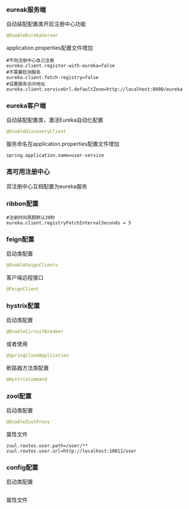 ### eureak服务端

自动装配配置类开启注册中心功能

```java
@EuableEurekaServer
```

application.properties配置文件增加

```properties
#不向注册中心自己注册
eureka.client.register-with-eureka=false
#不需要检测服务
eureka.client.fetch-registry=false
#设置服务访问地址
eureka.client.serviceUrl.defaultZone=http://localhost:8080/eureka
```

### eureka客户端

自动装配配置类，激活Eureka自动化配置

```java
@EnableDiscoveryClient
```

服务命名在application.properties配置文件增加

```properties
spring.application.name=user-service
```

### 高可用注册中心

双注册中心互相配置为eureka服务

### ribbon配置

```properties
#注册时间周期默认30秒
eureka.client.registryFetchIntervalSeconds = 5
```

### feign配置

启动类配置

```java
@EnableFeignClients
```

客户端远程接口

```java
@FeignClient
```

### hystrix配置

启动类配置

```java
@EnableCircuitBreaker
```

或者使用

```java
@SpringCloudApplication
```

断路器方法类配置

```java
@HystrixCommand
```

### zool配置

启动类配置

```java
@EnableZuulProxy
```

属性文件

```properties
zuul.routes.user.path=/user/**
zuul.routes.user.url=http://localhost:10811/user
```

### config配置

启动类配置

```java

```

属性文件

```properties

```

